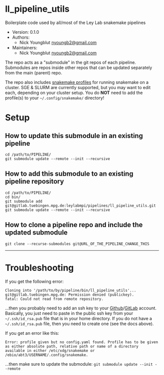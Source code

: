 ll_pipeline_utils
=================

Boilerplate code used by all/most of the Ley Lab snakemake pipelines

* Version: 0.1.0
* Authors:
  * Nick Youngblut <nyoungb2@gmail.com>
* Maintainers:
  * Nick Youngblut <nyoungb2@gmail.com>

The repo acts as a "submodule" in the git repos of each pipeline.
Submodules are repos inside other repos that can be updated separately
from the main (parent) repo.

The repo also includes [snakemake profiles](https://github.com/Snakemake-Profiles)
for running snakemake on a cluster.  SGE & SLURM are currently supported, but
you may want to edit each, depending on your cluster setup. You do **NOT**
need to add the profile(s) to your `~/.config/snakemake/` directory! 

# Setup

## How to update this submodule in an existing pipeline

```
cd /path/to/PIPELINE/
git submodule update --remote --init --recursive
```

## How to add this submodule to an existing pipeline repository

```
cd /path/to/PIPELINE/
cd bin/
git submodule add git@gitlab.tuebingen.mpg.de:leylabmpi/pipelines/ll_pipeline_utils.git
git submodule update --remote --init --recursive
```

## How to clone a pipeline repo and include the updated submodule

```
git clone --recurse-submodules git@URL_OF_THE_PIPELINE_CHANGE_THIS
```

***

# Troubleshooting

If you get the following error:

```
Cloning into '/path/to/by/pipeline/bin/ll_pipeline_utils'...
git@gitlab.tuebingen.mpg.de: Permission denied (publickey).
fatal: Could not read from remote repository.
```

...then you probably need to add an ssh key to your [Github](https://docs.github.com/en/github/authenticating-to-github/generating-a-new-ssh-key-and-adding-it-to-the-ssh-agent)/[GitLab](https://docs.gitlab.com/ee/ssh/) account.
Basically, you just need to paste in the public ssh key from your `~/.ssh/id_rsa.pub` file that is in your home directory.
If you do not have a `~/.ssh/id_rsa.pub` file, then you need to create one (see the docs above).

If you get an error like this:

```
Error: profile given but no config.yaml found. Profile has to be given as either absolute path, relative path or name of a directory available in either /etc/xdg/snakemake or /ebio/abt3/USERNAME/.config/snakemake.
```

...then make sure to update the submodule: `git submodule update --init --remote`
